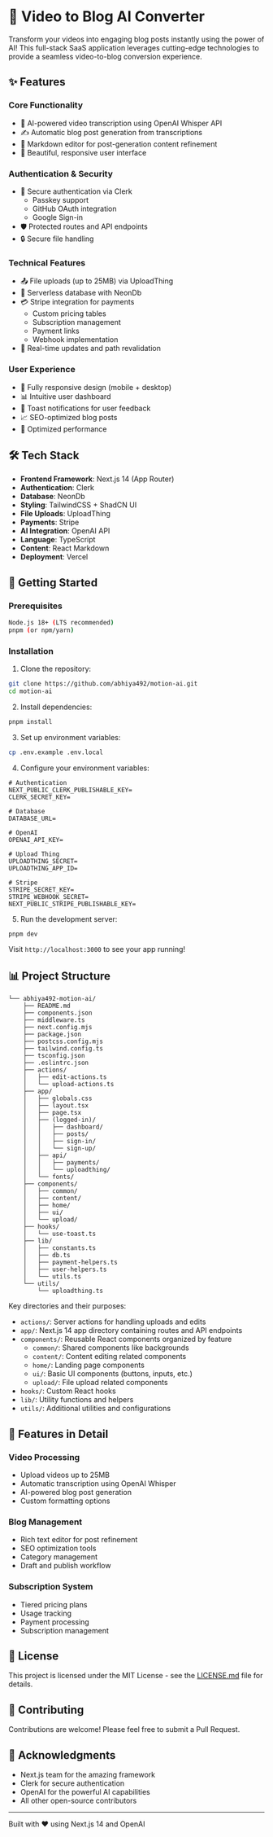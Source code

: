 # 🎥 Video to Blog AI Converter

Transform your videos into engaging blog posts instantly using the power of AI! This full-stack SaaS application leverages cutting-edge technologies to provide a seamless video-to-blog conversion experience.

## ✨ Features

### Core Functionality
- 🤖 AI-powered video transcription using OpenAI Whisper API
- ✍️ Automatic blog post generation from transcriptions
- 📝 Markdown editor for post-generation content refinement
- 🎨 Beautiful, responsive user interface

### Authentication & Security
- 🔐 Secure authentication via Clerk
  - Passkey support
  - GitHub OAuth integration
  - Google Sign-in
- 🛡️ Protected routes and API endpoints
- 🔒 Secure file handling

### Technical Features
- 📤 File uploads (up to 25MB) via UploadThing
- 💾 Serverless database with NeonDb
- 💳 Stripe integration for payments
  - Custom pricing tables
  - Subscription management
  - Payment links
  - Webhook implementation
- 🔄 Real-time updates and path revalidation

### User Experience
- 📱 Fully responsive design (mobile + desktop)
- 📊 Intuitive user dashboard
- 🔔 Toast notifications for user feedback
- 📈 SEO-optimized blog posts
- 🚀 Optimized performance

## 🛠️ Tech Stack

- **Frontend Framework**: Next.js 14 (App Router)
- **Authentication**: Clerk
- **Database**: NeonDb
- **Styling**: TailwindCSS + ShadCN UI
- **File Uploads**: UploadThing
- **Payments**: Stripe
- **AI Integration**: OpenAI API
- **Language**: TypeScript
- **Content**: React Markdown
- **Deployment**: Vercel

## 🚀 Getting Started

### Prerequisites

```bash
Node.js 18+ (LTS recommended)
pnpm (or npm/yarn)
```

### Installation

1. Clone the repository:
```bash
git clone https://github.com/abhiya492/motion-ai.git
cd motion-ai
```

2. Install dependencies:
```bash
pnpm install
```

3. Set up environment variables:
```bash
cp .env.example .env.local
```

4. Configure your environment variables:
```env
# Authentication
NEXT_PUBLIC_CLERK_PUBLISHABLE_KEY=
CLERK_SECRET_KEY=

# Database
DATABASE_URL=

# OpenAI
OPENAI_API_KEY=

# Upload Thing
UPLOADTHING_SECRET=
UPLOADTHING_APP_ID=

# Stripe
STRIPE_SECRET_KEY=
STRIPE_WEBHOOK_SECRET=
NEXT_PUBLIC_STRIPE_PUBLISHABLE_KEY=
```

5. Run the development server:
```bash
pnpm dev
```

Visit `http://localhost:3000` to see your app running!

## 📊 Project Structure

```
└── abhiya492-motion-ai/
    ├── README.md
    ├── components.json
    ├── middleware.ts
    ├── next.config.mjs
    ├── package.json
    ├── postcss.config.mjs
    ├── tailwind.config.ts
    ├── tsconfig.json
    ├── .eslintrc.json
    ├── actions/
    │   ├── edit-actions.ts
    │   └── upload-actions.ts
    ├── app/
    │   ├── globals.css
    │   ├── layout.tsx
    │   ├── page.tsx
    │   ├── (logged-in)/
    │   │   ├── dashboard/
    │   │   ├── posts/
    │   │   ├── sign-in/
    │   │   └── sign-up/
    │   ├── api/
    │   │   ├── payments/
    │   │   └── uploadthing/
    │   └── fonts/
    ├── components/
    │   ├── common/
    │   ├── content/
    │   ├── home/
    │   ├── ui/
    │   └── upload/
    ├── hooks/
    │   └── use-toast.ts
    ├── lib/
    │   ├── constants.ts
    │   ├── db.ts
    │   ├── payment-helpers.ts
    │   ├── user-helpers.ts
    │   └── utils.ts
    └── utils/
        └── uploadthing.ts
```

Key directories and their purposes:

- `actions/`: Server actions for handling uploads and edits
- `app/`: Next.js 14 app directory containing routes and API endpoints
- `components/`: Reusable React components organized by feature
  - `common/`: Shared components like backgrounds
  - `content/`: Content editing related components
  - `home/`: Landing page components
  - `ui/`: Basic UI components (buttons, inputs, etc.)
  - `upload/`: File upload related components
- `hooks/`: Custom React hooks
- `lib/`: Utility functions and helpers
- `utils/`: Additional utilities and configurations

## 🧪 Features in Detail

### Video Processing
- Upload videos up to 25MB
- Automatic transcription using OpenAI Whisper
- AI-powered blog post generation
- Custom formatting options

### Blog Management
- Rich text editor for post refinement
- SEO optimization tools
- Category management
- Draft and publish workflow

### Subscription System
- Tiered pricing plans
- Usage tracking
- Payment processing
- Subscription management

## 📜 License

This project is licensed under the MIT License - see the [LICENSE.md](LICENSE.md) file for details.

## 🤝 Contributing

Contributions are welcome! Please feel free to submit a Pull Request.

## 🙏 Acknowledgments

- Next.js team for the amazing framework
- Clerk for secure authentication
- OpenAI for the powerful AI capabilities
- All other open-source contributors

---

Built with ❤️ using Next.js 14 and OpenAI
